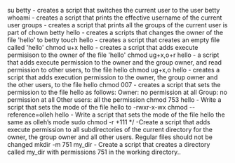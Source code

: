 su betty - creates a script that switches the current user to the user betty
whoami - creates a script that prints the effective username of the current user
groups - creates a script that prints all the groups of the current user is part of
chown betty hello - creates a scripts that changes the owner of the file 'hello' to betty
touch hello - creates a script that creates an empty file called 'hello'
chmod u+x hello - creates a script that adds execute permisison to the owner of the file 'hello'
chmod ug+x,o+r hello - a script that adds execute permission to the owner and the group owner, and read permission to other users, to the file hello
chmod ug+x,o hello - creates a script that adds execution permission to the owner, the group owner and the other users, to the file hello
chmod 007 - creates a script that sets the permission to the file hello as follows:
 Owner: no permission at all
 Group: no permission at all
 Other users: all the permission
chmod 753 hello - Write a script that sets the mode of the file hello to -rwxr-x-wx
chmod --reference=olleh hello - Write a script that sets the mode of the file hello the same as olleh’s mode
sudo chmod -r +111 */ -Create a script that adds execute permission to all subdirectories of the current directory for the owner, the group owner and all other users. Regular files should not be changed
mkdir -m 751 my_dir - Create a script that creates a directory called my_dir with permissions 751 in the working directory..  
